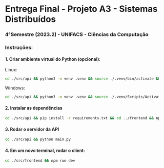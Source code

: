 <h1>Entrega Final - Projeto A3 - Sistemas Distribuídos</h1>

<h3>4°Semestre (2023.2) - UNIFACS - Ciências da Computação</h3>

<h3>Instruções:</h3>

<h4>1. Criar ambiente virtual do Python (opcional):</h4>

Linux:

```bash
cd ./src/api && python3 -m venv .venv && source ./.venv/bin/activate && cd ../../
```

Windows:

```bash
cd ./src/api && python3 -m venv .venv && source ./.venv/Scripts/Activate && cd ../../
```

<h4>2. Instalar as dependências </h4>

```bash
cd ./src/api && pip install -r requirements.txt && cd ../frontend && npm install && cd ../../
```

<h4>3. Rodar o servidor da API </h4>

```bash
cd ./src/api && python main.py
```

<h4>4. Em um novo terminal, rodar o client: </h4>

```bash
cd ./src/frontend && npm run dev
```
